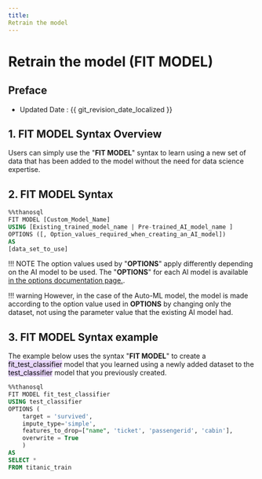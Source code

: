 ```yaml
---
title: 
Retrain the model
---
```


# **Retrain the model (FIT MODEL)**

## Preface

- Updated Date : {{ git_revision_date_localized }}

## **1. FIT MODEL Syntax Overview**

Users can simply use the "**FIT MODEL**" syntax to learn using a new set of data that has been added to the model without the need for data science expertise.

## **2. FIT MODEL Syntax**

```sql
%%thanosql
FIT MODEL [Custom_Model_Name]
USING [Existing_trained_model_name | Pre-trained_AI_model_name ]
OPTIONS ([, Option_values_required_when_creating_an_AI_model])
AS
[data_set_to_use]
```

!!! NOTE
The option values used by "**OPTIONS**" apply differently depending on the AI model to be used. The "**OPTIONS**" for each AI model is available [in the options documentation page.](/how-to_guides/modelling/OPTIONS/).

!!! warning
However, in the case of the Auto-ML model, the model is made according to the option value used in **OPTIONS** by changing only the dataset, not using the parameter value that the existing AI model had.

## **3. FIT MODEL Syntax example**

The example below uses the syntax "**FIT MODEL**" to create a <mark style="background-color:#E9D7FD ">fit_test_classifier</mark> model that you learned using a newly added dataset to the <mark style="background-color:#E9D7FD ">test_classifier</mark> model that you previously created.

```sql
%%thanosql
FIT MODEL fit_test_classifier
USING test_classifier
OPTIONS (
    target = 'survived',
    impute_type='simple',
    features_to_drop=["name", 'ticket', 'passengerid', 'cabin'],
    overwrite = True
    )
AS
SELECT *
FROM titanic_train
```

